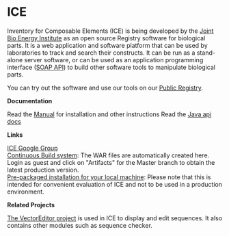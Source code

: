 ICE
===

Inventory for Composable Elements (ICE) is being developed by the [Joint Bio Energy Institute](http://www.jbei.org/) as an open source Registry software for biological parts. It is a web application and software platform that can be used by laboratories to track and search their constructs.
It can be run as a stand-alone server software, or can be used as an application programming interface (<a href="https://public-registry.jbei.org/api">SOAP API</a>) to build other software tools to manipulate biological parts.

You can try out the software and use our tools on our [Public Registry](http://public-registry.jbei.org).

<b>Documentation</b>

  Read the [Manual](https://public-registry.jbei.org/site/docbkx/html/manual/manual.html) for installation and other instructions
  Read the [Java api docs](https://public-registry.jbei.org/site/apidocs/)

<b>Links</b>

[ICE Google Group](http://groups.google.com/group/gd-ice)
<br>[Continuous Build system](http://registry-test.jbei.org:8111): The WAR files are automatically created here. Login as guest and click on "Artifacts" for the Master branch to obtain the latest production version.
<br>[Pre-packaged installation for your local machine](http://public-registry.jbei.org/site/packages): Please note that this is intended for convenient evaluation of ICE and not to be used in a production environment. 

<b>Related Projects</b>

[The VectorEditor project](http://code.google.com/p/vectoreditor/) is used in ICE to display and edit sequences. It also contains other modules such as sequence checker.
